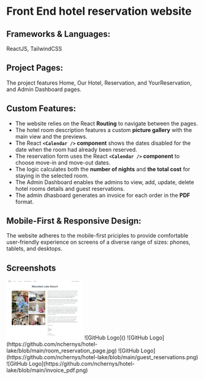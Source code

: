 # Front End hotel reservation website

## Frameworks & Languages: ## 
ReactJS, TailwindCSS
## Project Pages: ## 
The project features Home, Our Hotel, Reservation, and YourReservation, and Admin Dashboard pages.  
## Custom Features: ## 
+ The website relies on the React **Routing** to navigate between the pages.
+ The hotel room description features a custom **picture gallery** with the main view and the previews.
+ The React **`<Calendar />` component** shows the dates disabled for the date when the room had already been reserved. 
+ The reservation form uses the React **`<Calendar />` component** to choose move-in and move-out dates.
+ The logic calculates both the **number of nights** and **the total cost** for staying in the selected room.
+ The Admin Dashboard enables the admins to view, add, update, delete hotel rooms details and guest reservations.
+ The admin dhasboard generates an invoice for each order in the **PDF** format.  
  
## Mobile-First & Responsive Design: ## 
The website adheres to the mobile-first priciples to provide comfortable user-friendly experience on screens of a diverse range of sizes: phones, tablets, and desktops.  

## Screenshots ##
<img width="200" src="https://github.com/nchernys/hotel-lake/blob/main/about_hotel.jpg" alt="about_hotel">
![GitHub Logo]()
![GitHub Logo](https://github.com/nchernys/hotel-lake/blob/main/room_reservation_page.jpg)
![GitHub Logo](https://github.com/nchernys/hotel-lake/blob/main/guest_reservations.png)
![GitHub Logo](https://github.com/nchernys/hotel-lake/blob/main/invoice_pdf.png)

